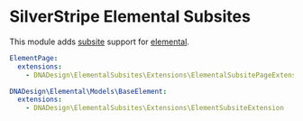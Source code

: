# SilverStripe Elemental Subsites

This module adds [subsite](https://github.com/silverstripe/silverstripe-subsites) support for 
[elemental](https://github.com/dnadesign/silverstripe-elemental).

```yaml
ElementPage:
  extensions:
    - DNADesign\ElementalSubsites\Extensions\ElementalSubsitePageExtension

DNADesign\Elemental\Models\BaseElement:
  extensions:
    - DNADesign\ElementalSubsites\Extensions\ElementSubsiteExtension
```
